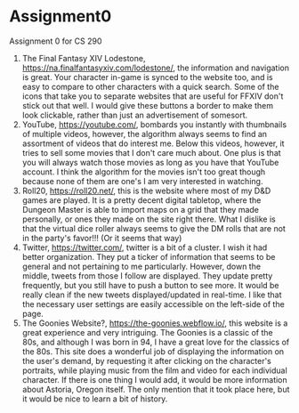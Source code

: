 # Assignment0
Assignment 0 for CS 290


1. The Final Fantasy XIV Lodestone, https://na.finalfantasyxiv.com/lodestone/, the information and navigation is great. Your character in-game is synced to the website too, and is easy to compare to other characters with a quick search. Some of the icons that take you to separate websites that are useful for FFXIV don't stick out that well. I would give these buttons a border to make them look clickable, rather than just an advertisement of somesort. 
2. YouTube, https://youtube.com/, bombards you instantly with thumbnails of multiple videos, however, the algorithm always seems to find an assortment of videos that do interest me. Below this videos, however, it tries to sell some movies that I don't care much about. One plus is that you will always watch those movies as long as you have that YouTube account. I think the algorithm for the movies isn't too great though because none of them are one's I am very interested in watching. 
3. Roll20, https://roll20.net/, this is the website where most of my D&D games are played. It is a pretty decent digital tabletop, where the Dungeon Master is able to import maps on a grid that they made personally, or ones they made on the site right there. What I dislike is that the virtual dice roller always seems to give the DM rolls that are not in the party's favor!!! (Or it seems that way)
4. Twitter, https://twitter.com/, twitter is a bit of a cluster. I wish it had better organization. They put a ticker of information that seems to be general and not pertaining to me particularly. However, down the middle, tweets from those I follow are displayed. They update pretty frequently, but you still have to push a button to see more. It would be really clean if the new tweets displayed/updated in real-time. I like that the necessary user settings are easily accessible on the left-side of the page. 
5. The Goonies Website?, https://the-goonies.webflow.io/, this website is a great experience and very intriguing. The Goonies is a classic of the 80s, and although I was born in 94, I have a great love for the classics of the 80s. This site does a wonderful job of displaying the information on the user's demand, by requesting it after clicking on the character's portraits, while playing music from the film and video for each individual character. If there is one thing I would add, it would be more information about Astoria, Oregon itself. The only mention that it took place here, but it would be nice to learn a bit of history.
